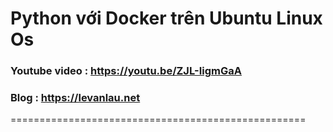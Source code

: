 # Python với Docker trên Ubuntu Linux Os

### Youtube video : https://youtu.be/ZJL-IigmGaA
### Blog : https://levanlau.net

===================================================


